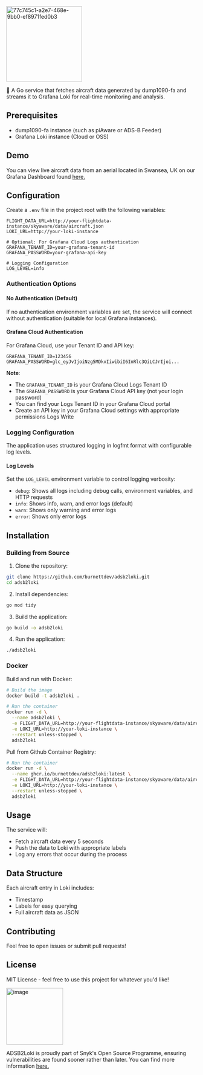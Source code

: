 <img width="auto" height="200" alt="77c745c1-a2e7-468e-9bb0-ef8971fed0b3" src="https://github.com/user-attachments/assets/92fb9761-19cd-43fd-afb8-72afecb2a761" />


🚀 A Go service that fetches aircraft data generated by dump1090-fa and streams it to Grafana Loki for real-time monitoring and analysis.

## Prerequisites

- dump1090-fa instance (such as piAware or ADS-B Feeder)
- Grafana Loki instance (Cloud or OSS)

## Demo

You can view live aircraft data from an aerial located in Swansea, UK on our Grafana Dashboard found <a href="https://elfordo.grafana.net/public-dashboards/5faf150d58cd4b818e0b3d98c2d35dfd">here.</a>

## Configuration

Create a `.env` file in the project root with the following variables:

```env
FLIGHT_DATA_URL=http://your-flightdata-instance/skyaware/data/aircraft.json
LOKI_URL=http://your-loki-instance

# Optional: For Grafana Cloud Logs authentication
GRAFANA_TENANT_ID=your-grafana-tenant-id
GRAFANA_PASSWORD=your-grafana-api-key

# Logging Configuration
LOG_LEVEL=info
```

### Authentication Options

#### No Authentication (Default)
If no authentication environment variables are set, the service will connect without authentication (suitable for local Grafana instances).

#### Grafana Cloud Authentication
For Grafana Cloud, use your Tenant ID and API key:
```env
GRAFANA_TENANT_ID=123456
GRAFANA_PASSWORD=glc_eyJvIjoiNzg5MDkxIiwibiI6InRlc3QiLCJrIjoi...
```

**Note**: 
- The `GRAFANA_TENANT_ID` is your Grafana Cloud Logs Tenant ID
- The `GRAFANA_PASSWORD` is your Grafana Cloud API key (not your login password)
- You can find your Logs Tenant ID in your Grafana Cloud portal
- Create an API key in your Grafana Cloud settings with appropriate permissions Logs Write

### Logging Configuration

The application uses structured logging in logfmt format with configurable log levels.

#### Log Levels

Set the `LOG_LEVEL` environment variable to control logging verbosity:

- `debug`: Shows all logs including debug calls, environment variables, and HTTP requests
- `info`: Shows info, warn, and error logs (default)
- `warn`: Shows only warning and error logs
- `error`: Shows only error logs


## Installation

### Building from Source

1. Clone the repository:
```bash
git clone https://github.com/burnettdev/adsb2loki.git
cd adsb2loki
```

2. Install dependencies:
```bash
go mod tidy
```

3. Build the application:
```bash
go build -o adsb2loki
```

4. Run the application:
```bash
./adsb2loki
```

### Docker

Build and run with Docker:

```bash
# Build the image
docker build -t adsb2loki .

# Run the container
docker run -d \
  --name adsb2loki \
  -e FLIGHT_DATA_URL=http://your-flightdata-instance/skyaware/data/aircraft.json \
  -e LOKI_URL=http://your-loki-instance \
  --restart unless-stopped \
  adsb2loki
```
Pull from Github Container Registry:

```bash
# Run the container
docker run -d \
  --name ghcr.io/burnettdev/adsb2loki:latest \
  -e FLIGHT_DATA_URL=http://your-flightdata-instance/skyaware/data/aircraft.json \
  -e LOKI_URL=http://your-loki-instance \
  --restart unless-stopped \
  adsb2loki
```

## Usage

The service will:
- Fetch aircraft data every 5 seconds
- Push the data to Loki with appropriate labels
- Log any errors that occur during the process

## Data Structure

Each aircraft entry in Loki includes:
- Timestamp
- Labels for easy querying
- Full aircraft data as JSON

## Contributing

Feel free to open issues or submit pull requests!

## License

MIT License - feel free to use this project for whatever you'd like!

<img width="auth" height="150" alt="image" src="https://github.com/user-attachments/assets/cbb403e2-7042-42af-8124-422128e146e8" />

ADSB2Loki is proudly part of Snyk's Open Source Programme, ensuring vulnerabilities are found sooner rather than later. You can find more information <a href="https://snyk.io/?utm_source=open-source&utm_medium=pg-ptr&utm_campaign=ref-2501-osp&utm_content=pg-cta">here.</a>

